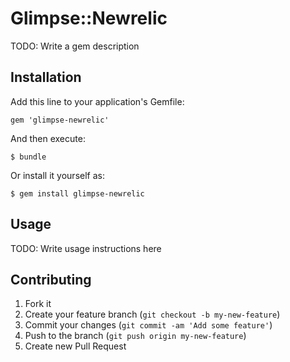 # Glimpse::Newrelic

TODO: Write a gem description

## Installation

Add this line to your application's Gemfile:

    gem 'glimpse-newrelic'

And then execute:

    $ bundle

Or install it yourself as:

    $ gem install glimpse-newrelic

## Usage

TODO: Write usage instructions here

## Contributing

1. Fork it
2. Create your feature branch (`git checkout -b my-new-feature`)
3. Commit your changes (`git commit -am 'Add some feature'`)
4. Push to the branch (`git push origin my-new-feature`)
5. Create new Pull Request
